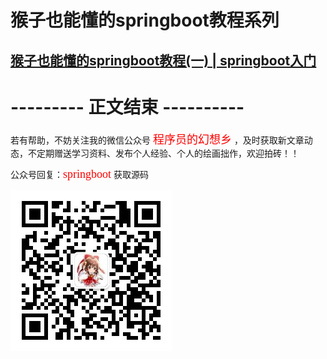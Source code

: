 # 猴子也能懂的springboot教程系列

## [猴子也能懂的springboot教程(一) | springboot入门](https://www.jianshu.com/p/1f7749e51d7b)

  
  
    
  
# --------- 正文结束 ----------

若有帮助，不妨关注我的微信公众号 <font color=red size=4 face="黑体">程序员的幻想乡</font> ，及时获取新文章动态，不定期赠送学习资料、发布个人经验、个人的绘画拙作，欢迎拍砖！！  


公众号回复：<font color=red size=4 face="黑体">springboot</font>  获取源码

![程序员的幻想乡.jpg](https://github.com/stephen-gao/image/blob/master/image/wechat.jpg?raw=true)